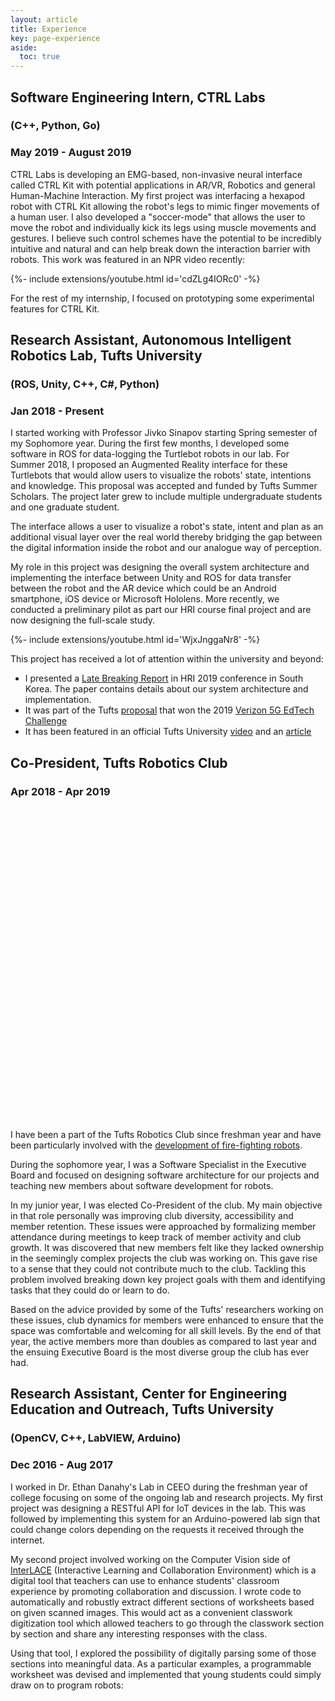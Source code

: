 ```yaml
---
layout: article
title: Experience
key: page-experience
aside:
  toc: true
---
```

## Software Engineering Intern, CTRL Labs
### (C++, Python, Go)
### May 2019 - August 2019

CTRL Labs is developing an EMG-based, non-invasive neural interface called CTRL Kit with potential applications in AR/VR, Robotics and general Human-Machine Interaction. My first project was interfacing a hexapod robot with CTRL Kit allowing the robot's legs to mimic finger movements of a human user. I also developed a "soccer-mode" that allows the user to move the robot and individually kick its legs using muscle movements and gestures. I believe such control schemes have the potential to be incredibly intuitive and natural and can help break down the interaction barrier with robots. This work was featured in an NPR video recently:
<div>{%- include extensions/youtube.html id='cdZLg4IORc0' -%}</div>

For the rest of my internship, I focused on prototyping some experimental features for CTRL Kit. 

## Research Assistant, Autonomous Intelligent Robotics Lab, Tufts University 
### (ROS, Unity, C++, C#, Python)
### Jan 2018 - Present

I started working with Professor Jivko Sinapov starting Spring semester of my Sophomore year. During the first few months, I developed some software in ROS for data-logging the Turtlebot robots in our lab. For Summer 2018, I proposed an Augmented Reality interface for these Turtlebots that would allow users to visualize the robots' state, intentions and knowledge. This proposal was accepted and funded by Tufts Summer Scholars. The project later grew to include multiple undergraduate students and one graduate student. 

The interface allows a user to visualize a robot's state, intent and plan as an additional visual layer over the real world thereby bridging the gap between the digital information inside the robot and our analogue way of perception. 

My role in this project was designing the overall system architecture and implementing the interface between Unity and ROS for data transfer between the robot and the AR device which could be an Android smartphone, iOS device or Microsoft Hololens. More recently, we conducted a preliminary pilot as part our HRI course final project and are now designing the full-scale study. 

<div>{%- include extensions/youtube.html id='WjxJnggaNr8' -%}</div>

This project has received a lot of attention within the university and beyond:
- I presented a [Late Breaking Report](https://ieeexplore.ieee.org/document/8673191) in HRI 2019 conference in South Korea. The paper contains details about our system architecture and implementation.
- It was part of the Tufts [proposal](https://www.eecs.tufts.edu/~jsinapov/VAR5G/) that won the 2019 [Verizon 5G EdTech Challenge](https://www.5gedtechchallenge.com/)
- It has been featured in an official Tufts University [video](https://www.youtube.com/watch?v=9_9RNRNd9y8) and an [article](https://now.tufts.edu/articles/hands-research-undergraduates)


## Co-President, Tufts Robotics Club
### Apr 2018 - Apr 2019

<div class="hero hero--dark" style='height: 500px; background-image: url("/assets/images/experience/club.JPG");'>
</div>

I have been a part of the Tufts Robotics Club since freshman year and have been particularly involved with the [development of fire-fighting robots](/projects.html#trinity-college-international-fire-fighting-robot-contest). 

During the sophomore year, I was a Software Specialist in the Executive Board and focused on designing software architecture for our projects and teaching new members about software development for robots. 

In my junior year, I was elected Co-President of the club. My main objective in that role personally was improving club diversity, accessibility and member retention. These issues were approached by formalizing member attendance during meetings to keep track of member activity and club growth. It was discovered that new members felt like they lacked ownership in the seemingly complex projects the club was working on. This gave rise to a sense that they could not contribute much to the club. Tackling this problem involved breaking down key project goals with them and identifying tasks that they could do or learn to do. 

Based on the advice provided by some of the Tufts' researchers working on these issues, club dynamics for members were enhanced to ensure that the space was comfortable and welcoming for all skill levels. By the end of that year, the active members more than doubles as compared to last year and the ensuing Executive Board is the most diverse group the club has ever had.


## Research Assistant, Center for Engineering Education and Outreach, Tufts University
### (OpenCV, C++, LabVIEW, Arduino)
### Dec 2016 - Aug 2017
I worked in Dr. Ethan Danahy's Lab in CEEO during the freshman year of college focusing on some of the ongoing lab and research projects. My first project was designing a RESTful API for IoT devices in the lab. This was followed by implementing this system for an Arduino-powered lab sign that could change colors depending on the requests it received through the internet. 

My second project involved working on the Computer Vision side of [InterLACE](https://ceeo.tufts.edu/research/projectsInterLACE.htm) (Interactive Learning and Collaboration Environment) which is a digital tool that teachers can use to enhance students' classroom experience by promoting collaboration and discussion. I wrote code to automatically and robustly extract different sections of worksheets based on given scanned images. This would act as a convenient classwork digitization tool which allowed teachers to go through the classwork section by section and share any interesting responses with the class. 

Using that tool, I explored the possibility of digitally parsing some of those sections into meaningful data. As a particular examples, a programmable worksheet was devised and implemented that young students could simply draw on to program robots:
<div class="hero hero--dark" style='height: 420px; background-image: url("/assets/images/experience/worksheet.PNG");'>
</div>